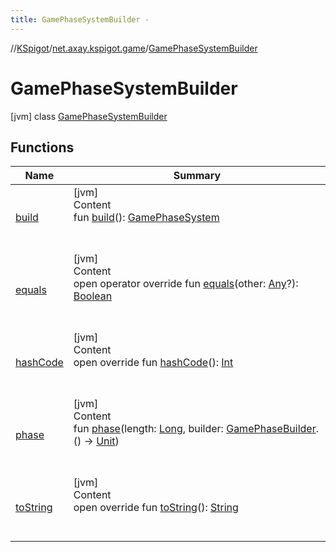 ```yaml
---
title: GamePhaseSystemBuilder -
---
```

//[KSpigot](../../index.md)/[net.axay.kspigot.game](../index.md)/[GamePhaseSystemBuilder](index.md)



# GamePhaseSystemBuilder  
 [jvm] class [GamePhaseSystemBuilder](index.md)   


## Functions  
  
|  Name|  Summary| 
|---|---|
| [build](build.md)| [jvm]  <br>Content  <br>fun [build](build.md)(): [GamePhaseSystem](../-game-phase-system/index.md)  <br><br><br>
| [equals](../../net.axay.kspigot.utils/-registerable-command/index.md#kotlin/Any/equals/#kotlin.Any?/PointingToDeclaration/)| [jvm]  <br>Content  <br>open operator override fun [equals](../../net.axay.kspigot.utils/-registerable-command/index.md#kotlin/Any/equals/#kotlin.Any?/PointingToDeclaration/)(other: [Any](https://kotlinlang.org/api/latest/jvm/stdlib/kotlin/-any/index.html)?): [Boolean](https://kotlinlang.org/api/latest/jvm/stdlib/kotlin/-boolean/index.html)  <br><br><br>
| [hashCode](../../net.axay.kspigot.utils/-registerable-command/index.md#kotlin/Any/hashCode/#/PointingToDeclaration/)| [jvm]  <br>Content  <br>open override fun [hashCode](../../net.axay.kspigot.utils/-registerable-command/index.md#kotlin/Any/hashCode/#/PointingToDeclaration/)(): [Int](https://kotlinlang.org/api/latest/jvm/stdlib/kotlin/-int/index.html)  <br><br><br>
| [phase](phase.md)| [jvm]  <br>Content  <br>fun [phase](phase.md)(length: [Long](https://kotlinlang.org/api/latest/jvm/stdlib/kotlin/-long/index.html), builder: [GamePhaseBuilder](../-game-phase-builder/index.md).() -> [Unit](https://kotlinlang.org/api/latest/jvm/stdlib/kotlin/-unit/index.html))  <br><br><br>
| [toString](../../net.axay.kspigot.utils/-registerable-command/index.md#kotlin/Any/toString/#/PointingToDeclaration/)| [jvm]  <br>Content  <br>open override fun [toString](../../net.axay.kspigot.utils/-registerable-command/index.md#kotlin/Any/toString/#/PointingToDeclaration/)(): [String](https://kotlinlang.org/api/latest/jvm/stdlib/kotlin/-string/index.html)  <br><br><br>

